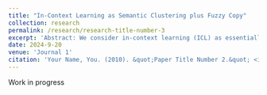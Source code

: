 ```yaml
---
title: "In-Context Learning as Semantic Clustering plus Fuzzy Copy"
collection: research
permalink: /research/research-title-number-3
excerpt: 'Abstract: We consider in-context learning (ICL) as essentially a two-staged process which features a semantic clustering in earlier layers of Large Language Models (LLMs) based on the semantic properties of the in-context demonstrations with different labels, and subsequently a fuzzy copy stage starting from the intermediate and later layers of the models where they develop an increasingly accurate semantic grasp of the in context demonstrations, as well as the relationship between the final query and these demonstrations. We provide evidence that these two phases of ICL can be respectively attributed to different components of the model, and illustrate how the mechanisms which govern the functions of these components could explain various phenomena found in previous studies as concerning the patterns in the layer-wise representations of input sequences found by models under the icl setting.'
date: 2024-9-20
venue: 'Journal 1'
citation: 'Your Name, You. (2010). &quot;Paper Title Number 2.&quot; <i>Journal 1</i>. 1(2).'
---
```

Work in progress
